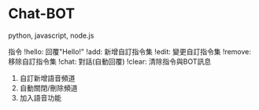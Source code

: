 # Chat-BOT
python, javascript, node.js

指令
!hello: 回覆"Hello!"
!add: 新增自訂指令集
!edit: 變更自訂指令集
!remove: 移除自訂指令集
!chat: 對話(自動回覆)
!clear: 清除指令與BOT訊息

1. 自訂新增語音頻道
2. 自動關閉/刪除頻道
3. 加入語音功能
